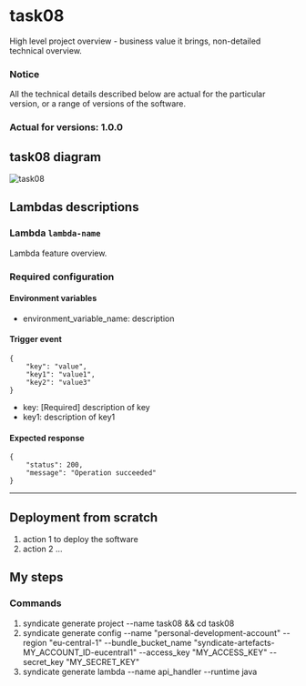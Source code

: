 # task08

High level project overview - business value it brings, non-detailed technical overview.

### Notice
All the technical details described below are actual for the particular
version, or a range of versions of the software.
### Actual for versions: 1.0.0

## task08 diagram

![task08](pics/task08_diagram.png)

## Lambdas descriptions

### Lambda `lambda-name`
Lambda feature overview.

### Required configuration
#### Environment variables
* environment_variable_name: description

#### Trigger event
```buildoutcfg
{
    "key": "value",
    "key1": "value1",
    "key2": "value3"
}
```
* key: [Required] description of key
* key1: description of key1

#### Expected response
```buildoutcfg
{
    "status": 200,
    "message": "Operation succeeded"
}
```
---

## Deployment from scratch
1. action 1 to deploy the software
2. action 2
...

## My steps

### Commands
1) syndicate generate project --name task08 && cd task08
2) syndicate generate config --name "personal-development-account" --region "eu-central-1" --bundle_bucket_name "syndicate-artefacts-MY_ACCOUNT_ID-eucentral1" --access_key "MY_ACCESS_KEY" --secret_key "MY_SECRET_KEY"
3) syndicate generate lambda --name api_handler --runtime java
